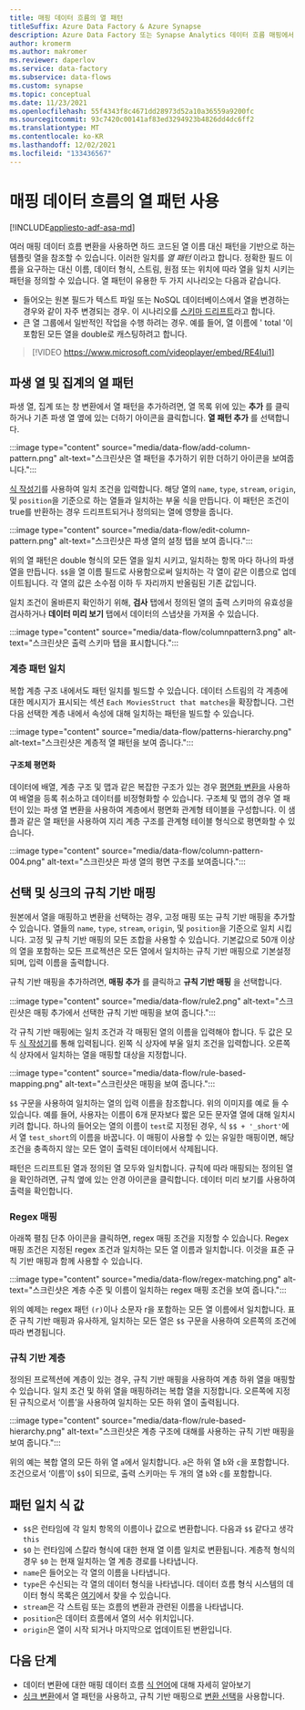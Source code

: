 ```yaml
---
title: 매핑 데이터 흐름의 열 패턴
titleSuffix: Azure Data Factory & Azure Synapse
description: Azure Data Factory 또는 Synapse Analytics 데이터 흐름 매핑에서 열 패턴을 사용하여 일반화된 데이터 변환 패턴을 만듭니다.
author: kromerm
ms.author: makromer
ms.reviewer: daperlov
ms.service: data-factory
ms.subservice: data-flows
ms.custom: synapse
ms.topic: conceptual
ms.date: 11/23/2021
ms.openlocfilehash: 55f4343f8c4671dd28973d52a10a36559a9200fc
ms.sourcegitcommit: 93c7420c00141af83ed3294923b4826dd4dc6ff2
ms.translationtype: MT
ms.contentlocale: ko-KR
ms.lasthandoff: 12/02/2021
ms.locfileid: "133436567"
---
```

# <a name="using-column-patterns-in-mapping-data-flow"></a>매핑 데이터 흐름의 열 패턴 사용

[!INCLUDE[appliesto-adf-asa-md](includes/appliesto-adf-asa-md.md)]

여러 매핑 데이터 흐름 변환을 사용하면 하드 코드된 열 이름 대신 패턴을 기반으로 하는 템플릿 열을 참조할 수 있습니다. 이러한 일치를 *열 패턴* 이라고 합니다. 정확한 필드 이름을 요구하는 대신 이름, 데이터 형식, 스트림, 원점 또는 위치에 따라 열을 일치 시키는 패턴을 정의할 수 있습니다. 열 패턴이 유용한 두 가지 시나리오는 다음과 같습니다.

* 들어오는 원본 필드가 텍스트 파일 또는 NoSQL 데이터베이스에서 열을 변경하는 경우와 같이 자주 변경되는 경우. 이 시나리오를 [스키마 드리프트](concepts-data-flow-schema-drift.md)라고 합니다.
* 큰 열 그룹에서 일반적인 작업을 수행 하려는 경우. 예를 들어, 열 이름에 ' total '이 포함된 모든 열을 double로 캐스팅하려고 합니다.

> [!VIDEO https://www.microsoft.com/videoplayer/embed/RE4Iui1]

## <a name="column-patterns-in-derived-column-and-aggregate"></a>파생 열 및 집계의 열 패턴

파생 열, 집계 또는 창 변환에서 열 패턴을 추가하려면, 열 목록 위에 있는 **추가** 를 클릭하거나 기존 파생 열 옆에 있는 더하기 아이콘을 클릭합니다. **열 패턴 추가** 를 선택합니다.

:::image type="content" source="media/data-flow/add-column-pattern.png" alt-text="스크린샷은 열 패턴을 추가하기 위한 더하기 아이콘을 보여줍니다.":::

[식 작성기](concepts-data-flow-expression-builder.md)를 사용하여 일치 조건을 입력합니다. 해당 열의 `name`, `type`, `stream`, `origin`, 및 `position`을 기준으로 하는 열들과 일치하는 부울 식을 만듭니다. 이 패턴은 조건이 true를 반환하는 경우 드리프트되거나 정의되는 열에 영향을 줍니다.


:::image type="content" source="media/data-flow/edit-column-pattern.png" alt-text="스크린샷은 파생 열의 설정 탭을 보여 줍니다.":::

위의 열 패턴은 double 형식의 모든 열을 일치 시키고, 일치하는 항목 마다 하나의 파생 열을 만듭니다. `$$`을 열 이름 필드로 사용함으로써 일치하는 각 열이 같은 이름으로 업데이트됩니다. 각 열의 값은 소수점 이하 두 자리까지 반올림된 기존 값입니다.

일치 조건이 올바른지 확인하기 위해, **검사** 탭에서 정의된 열의 출력 스키마의 유효성을 검사하거나 **데이터 미리 보기** 탭에서 데이터의 스냅샷을 가져올 수 있습니다. 

:::image type="content" source="media/data-flow/columnpattern3.png" alt-text="스크린샷은 출력 스키마 탭을 표시합니다.":::

### <a name="hierarchical-pattern-matching"></a>계층 패턴 일치

복합 계층 구조 내에서도 패턴 일치를 빌드할 수 있습니다. 데이터 스트림의 각 계층에 대한 메시지가 표시되는 섹션 `Each MoviesStruct that matches`을 확장합니다. 그런 다음 선택한 계층 내에서 속성에 대해 일치하는 패턴을 빌드할 수 있습니다.

:::image type="content" source="media/data-flow/patterns-hierarchy.png" alt-text="스크린샷은 계층적 열 패턴을 보여 줍니다.":::

#### <a name="flattening-structures"></a>구조체 평면화

데이터에 배열, 계층 구조 및 맵과 같은 복잡한 구조가 있는 경우 [평면화 변환을](data-flow-flatten.md) 사용하여 배열을 등록 취소하고 데이터를 비정형화할 수 있습니다. 구조체 및 맵의 경우 열 패턴이 있는 파생 열 변환을 사용하여 계층에서 평면화 관계형 테이블을 구성합니다. 이 샘플과 같은 열 패턴을 사용하여 지리 계층 구조를 관계형 테이블 형식으로 평면화할 수 있습니다.

:::image type="content" source="media/data-flow/column-pattern-004.png" alt-text="스크린샷은 파생 열의 평면 구조를 보여줍니다.":::

## <a name="rule-based-mapping-in-select-and-sink"></a>선택 및 싱크의 규칙 기반 매핑

원본에서 열을 매핑하고 변환을 선택하는 경우, 고정 매핑 또는 규칙 기반 매핑을 추가할 수 있습니다. 열들의 `name`, `type`, `stream`, `origin`, 및 `position`을 기준으로 일치 시킵니다. 고정 및 규칙 기반 매핑의 모든 조합을 사용할 수 있습니다. 기본값으로 50개 이상의 열을 포함하는 모든 프로젝션은 모든 열에서 일치하는 규칙 기반 매핑으로 기본설정되며, 입력 이름을 출력합니다. 

규칙 기반 매핑을 추가하려면, **매핑 추가** 를 클릭하고 **규칙 기반 매핑** 을 선택합니다.

:::image type="content" source="media/data-flow/rule2.png" alt-text="스크린샷은 매핑 추가에서 선택한 규칙 기반 매핑을 보여 줍니다.":::

각 규칙 기반 매핑에는 일치 조건과 각 매핑된 열의 이름을 입력해야 합니다. 두 값은 모두 [식 작성기](concepts-data-flow-expression-builder.md)를 통해 입력됩니다. 왼쪽 식 상자에 부울 일치 조건을 입력합니다. 오른쪽 식 상자에서 일치하는 열을 매핑할 대상을 지정합니다.

:::image type="content" source="media/data-flow/rule-based-mapping.png" alt-text="스크린샷은 매핑을 보여 줍니다.":::

`$$` 구문을 사용하여 일치하는 열의 입력 이름을 참조합니다. 위의 이미지를 예로 들 수 있습니다. 예를 들어, 사용자는 이름이 6개 문자보다 짧은 모든 문자열 열에 대해 일치시키려 합니다. 하나의 들어오는 열의 이름이 `test`로 지정된 경우, 식 `$$ + '_short'`에서 열 `test_short`의 이름을 바꿉니다. 이 매핑이 사용할 수 있는 유일한 매핑이면, 해당 조건을 충족하지 않는 모든 열이 출력된 데이터에서 삭제됩니다.

패턴은 드리프트된 열과 정의된 열 모두와 일치합니다. 규칙에 따라 매핑되는 정의된 열을 확인하려면, 규칙 옆에 있는 안경 아이콘을 클릭합니다. 데이터 미리 보기를 사용하여 출력을 확인합니다.

### <a name="regex-mapping"></a>Regex 매핑

아래쪽 펼침 단추 아이콘을 클릭하면, regex 매핑 조건을 지정할 수 있습니다. Regex 매핑 조건은 지정된 regex 조건과 일치하는 모든 열 이름과 일치합니다. 이것을 표준 규칙 기반 매핑과 함께 사용할 수 있습니다.

:::image type="content" source="media/data-flow/regex-matching.png" alt-text="스크린샷은 계층 수준 및 이름이 일치하는 regex 매핑 조건을 보여 줍니다.":::

위의 예제는 regex 패턴 `(r)`이나 소문자 r을 포함하는 모든 열 이름에서 일치합니다. 표준 규칙 기반 매핑과 유사하게, 일치하는 모든 열은 `$$` 구문을 사용하여 오른쪽의 조건에 따라 변경됩니다.

### <a name="rule-based-hierarchies"></a>규칙 기반 계층

정의된 프로젝션에 계층이 있는 경우, 규칙 기반 매핑을 사용하여 계층 하위 열을 매핑할 수 있습니다. 일치 조건 및 하위 열을 매핑하려는 복합 열을 지정합니다. 오른쪽에 지정된 규칙으로서 ‘이름’을 사용하여 일치하는 모든 하위 열이 출력됩니다.

:::image type="content" source="media/data-flow/rule-based-hierarchy.png" alt-text="스크린샷은 계층 구조에 대해를 사용하는 규칙 기반 매핑을 보여 줍니다.":::

위의 예는 복합 열의 모든 하위 열 `a`에서 일치합니다. `a`은 하위 열 `b`와 `c`을 포함합니다. 조건으로서 ‘이름’이 `$$`이 되므로, 출력 스키마는 두 개의 열 `b`와 `c`를 포함합니다.

## <a name="pattern-matching-expression-values"></a>패턴 일치 식 값

* `$$`은 런타임에 각 일치 항목의 이름이나 값으로 변환합니다. 다음과 `$$` 같다고 생각 `this`
* `$0` 는 런타임에 스칼라 형식에 대한 현재 열 이름 일치로 변환됩니다. 계층적 형식의 경우 `$0` 는 현재 일치하는 열 계층 경로를 나타냅니다.
* `name`은 들어오는 각 열의 이름을 나타냅니다.
* `type`은 수신되는 각 열의 데이터 형식을 나타냅니다. 데이터 흐름 형식 시스템의 데이터 형식 목록은 [여기](concepts-data-flow-overview.md#data-flow-data-types)에서 찾을 수 있습니다.
* `stream`은 각 스트림 또는 흐름의 변환과 관련된 이름을 나타냅니다.
* `position`은 데이터 흐름에서 열의 서수 위치입니다.
* `origin`은 열이 시작 되거나 마지막으로 업데이트된 변환입니다.

## <a name="next-steps"></a>다음 단계
* 데이터 변환에 대한 매핑 데이터 흐름 [식 언어](data-flow-expression-functions.md)에 대해 자세히 알아보기
* [싱크 변환](data-flow-sink.md)에서 열 패턴을 사용하고, 규칙 기반 매핑으로 [변환 선택](data-flow-select.md)을 사용합니다.
